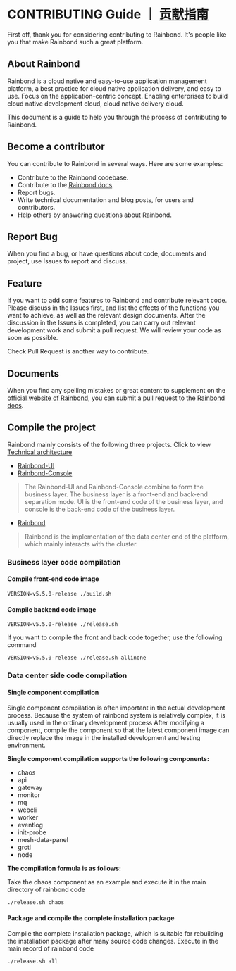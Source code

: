 # CONTRIBUTING Guide ｜ [贡献指南](https://www.rainbond.com/community/contribution/)

First off, thank you for considering contributing to Rainbond. It's people like you that make Rainbond such a great platform.

## About Rainbond

Rainbond is a cloud native and easy-to-use application management platform, a best practice for cloud native application delivery, and easy to use. Focus on the application-centric concept. Enabling enterprises to build cloud native development cloud, cloud native delivery cloud.

This document is a guide to help you through the process of contributing to Rainbond.

## Become a contributor

You can contribute to Rainbond in several ways. Here are some examples:

* Contribute to the Rainbond codebase.
* Contribute to the [Rainbond docs](https://github.com/goodrain/rainbond-docs).
* Report bugs.
* Write technical documentation and blog posts, for users and contributors.
* Help others by answering questions about Rainbond.


## Report Bug

When you find a bug, or have questions about code, documents and project, use Issues to report and discuss.

## Feature

If you want to add some features to Rainbond and contribute relevant code. Please discuss in the Issues first, and list the effects of the functions you want to achieve, as well as the relevant design documents. After the discussion in the Issues is completed, you can carry out relevant development work and submit a pull request. We will review your code as soon as possible.

Check Pull Request is another way to contribute.

## Documents

When you find any spelling mistakes or great content to supplement on the [official website of Rainbond](https://www.rainbond.com/), you can submit a pull request to the [Rainbond docs](https://github.com/goodrain/rainbond-docs).

## Compile the project

Rainbond mainly consists of the following three projects. Click to view [Technical architecture](https://www.rainbond.com/docs/architecture/architecture/)

- [Rainbond-UI](https://github.com/goodrain/rainbond-ui)
- [Rainbond-Console](https://github.com/goodrain/rainbond-console)

> The Rainbond-UI and Rainbond-Console combine to form the business layer. The business layer is a front-end and back-end separation mode. UI is the front-end code of the business layer, and console is the back-end code of the business layer.

- [Rainbond](https://github.com/goodrain/rainbond-console)

> Rainbond is the implementation of the data center end of the platform, which mainly interacts with the cluster.

### Business layer code compilation

#### Compile front-end code image

```
VERSION=v5.5.0-release ./build.sh
```

#### Compile backend code image

```
VERSION=v5.5.0-release ./release.sh
```

If you want to compile the front and back code together, use the following command

```
VERSION=v5.5.0-release ./release.sh allinone
```

### Data center side code compilation

#### Single component compilation

Single component compilation is often important in the actual development process. Because the system of rainbond system is relatively complex, it is usually used in the ordinary development process
After modifying a component, compile the component so that the latest component image can directly replace the image in the installed development and testing environment.

**Single component compilation supports the following components:**

- chaos
- api
- gateway
- monitor
- mq
- webcli
- worker
- eventlog
- init-probe
- mesh-data-panel
- grctl
- node

**The compilation formula is as follows:**

Take the chaos component as an example and execute it in the main directory of rainbond code

```./release.sh chaos```

#### Package and compile the complete installation package
Compile the complete installation package, which is suitable for rebuilding the installation package after many source code changes. Execute in the main record of rainbond code

```./release.sh all```
